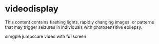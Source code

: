 # videodisplay
This content contains flashing lights, rapidly changing images, or patterns that may trigger seizures in individuals with photosensitive epilepsy.

simgple jumpscare video with fullscreen

